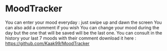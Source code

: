 # MoodTracker

You can enter your mood everyday : just swipe up and dawn the screen
You can also add a comment if you wish
You can change your mood during the day but the one that will be saved will be the last one.
You can consult in the history your last 7 moods with their comment
download it here : https://github.com/Kaak99/MoodTracker
